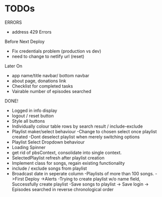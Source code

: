 # TODOs

ERRORS

- address 429 Errors

Before Next Deploy

- Fix credentials problem (production vs dev)
- need to change to netlify url (reset)

Later On

- app name/title navbar/ bottom navbar
- about page, donations link
- Checklist for completed tasks
- Vairable number of episodes searched

DONE!

- Logged in info display
- logout / reset button
- Style all buttons
- Individually colour table rows by search result / include-exclude
- Playlist maker/select behaviour
  -Change to chosen select once playlist created
  -Dont deselect playlist when merely switching options
- Playlist Select Dropdown behaviour
- Loading Spinner
- get rid of pbsContext, consolidate into single context.
- SelectedPlaylist refresh after playlist creation
- Implement class for songs, regain existing functionality
- include / exclude songs from playlist
- Broadcast date in seperate column
  -Playlists of more than 100 songs.
  ->First Deploy
  ->Alerts
  -Trying to create playlist w/o name field, Successfully create playlist
  -Save songs to playlist
  -> Save login
  -> Episodes searched in reverse chronological order
